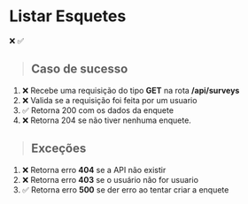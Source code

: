 # Listar Esquetes

❌ ✅

> ## Caso de sucesso

1. ❌ Recebe uma requisição do tipo **GET** na rota **/api/surveys**
2. ❌ Valida se a requisição foi feita por um usuario
3. ✅ Retorna 200 com os dados da enquete
3. ❌ Retorna 204 se não tiver nenhuma enquete.

> ## Exceções

1. ❌ Retorna erro **404** se a API não existir
2. ❌ Retorna erro **403** se o usuário não for usuario
3. ✅ Retorna erro **500** se der erro ao tentar criar a enquete
